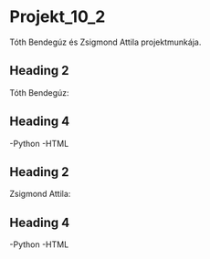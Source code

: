 # Projekt_10_2
Tóth Bendegúz és Zsigmond Attila projektmunkája.
## Heading 2
Tóth Bendegúz:
## Heading 4
  -Python
  -HTML
## Heading 2
Zsigmond Attila:
## Heading 4
  -Python
  -HTML
